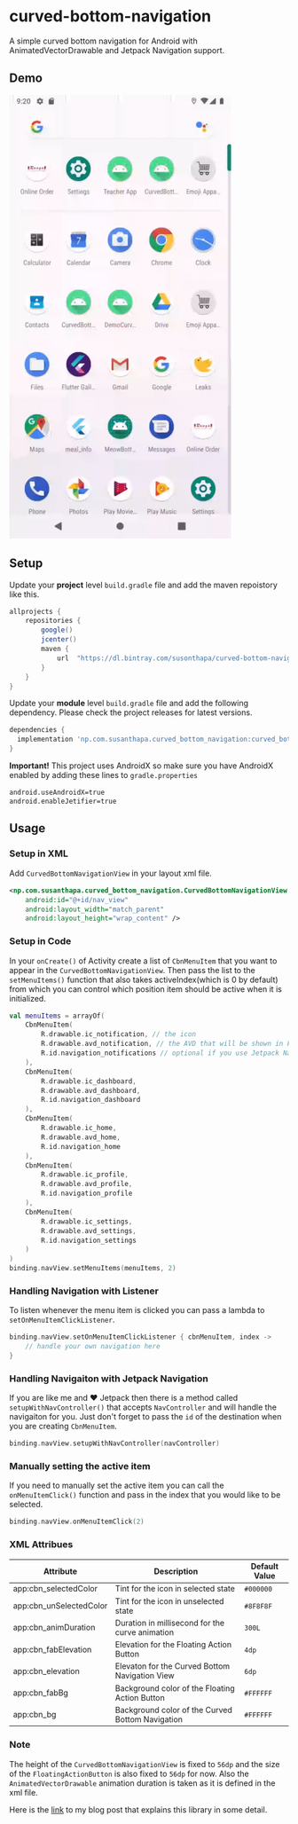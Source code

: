 # curved-bottom-navigation
A simple curved bottom navigation for Android with AnimatedVectorDrawable and Jetpack Navigation support.

## Demo
![](/resources/cbn_demo.gif)

## Setup
Update your **project** level `build.gradle` file and add the maven repoistory like this.
```groovy
allprojects {
    repositories {
        google()
        jcenter()
        maven {
            url  "https://dl.bintray.com/susonthapa/curved-bottom-navigation"
        }
    }
}
```

Update your **module** level `build.gradle` file and add the following dependency. Please check the project releases for latest versions.
```groovy
dependencies {
  implementation 'np.com.susanthapa.curved_bottom_navigation:curved_bottom_navigation:0.6.3'
}
```

**Important!** This project uses AndroidX so make sure you have AndroidX enabled by adding these lines to `gradle.properties`
```properties
android.useAndroidX=true
android.enableJetifier=true
```

## Usage

### Setup in XML
Add `CurvedBottomNavigationView` in your layout xml file.
```xml
<np.com.susanthapa.curved_bottom_navigation.CurvedBottomNavigationView
    android:id="@+id/nav_view"
    android:layout_width="match_parent"
    android:layout_height="wrap_content" />
```

### Setup in Code
In your `onCreate()` of Activity create a list of `CbnMenuItem` that you want to appear in the `CurvedBottomNavigationView`. Then pass the list to the `setMenuItems()` function that also takes activeIndex(which is 0 by default) from which you can control which position item should be active when it is initialized.
```kotlin
val menuItems = arrayOf(
    CbnMenuItem(
        R.drawable.ic_notification, // the icon
        R.drawable.avd_notification, // the AVD that will be shown in FAB
        R.id.navigation_notifications // optional if you use Jetpack Navigation
    ),
    CbnMenuItem(
        R.drawable.ic_dashboard,
        R.drawable.avd_dashboard,
        R.id.navigation_dashboard
    ),
    CbnMenuItem(
        R.drawable.ic_home,
        R.drawable.avd_home,
        R.id.navigation_home
    ),
    CbnMenuItem(
        R.drawable.ic_profile,
        R.drawable.avd_profile,
        R.id.navigation_profile
    ),
    CbnMenuItem(
        R.drawable.ic_settings,
        R.drawable.avd_settings,
        R.id.navigation_settings
    )
)        
binding.navView.setMenuItems(menuItems, 2)
```

### Handling Navigation with Listener
To listen whenever the menu item is clicked you can pass a lambda to `setOnMenuItemClickListener`.
```kotlin
binding.navView.setOnMenuItemClickListener { cbnMenuItem, index -> 
    // handle your own navigation here
}
```

### Handling Navigaiton with Jetpack Navigation
If you are like me and :heart: Jetpack then there is a method called `setupWithNavController()` that accepts `NavController` and will handle the navigaiton for you. Just don't forget to pass the `id` of the destination when you are creating `CbnMenuItem`. 
```kotlin
binding.navView.setupWithNavController(navController)
```

### Manually setting the active item
If you need to manually set the active item you can call the `onMenuItemClick()` function and pass in the index that you would like to be selected.
```kotlin
binding.navView.onMenuItemClick(2)
```

### XML Attribues
Attribute | Description | Default Value
--------- | ----------- | -------------
app:cbn_selectedColor | Tint for the icon in selected state | `#000000`
app:cbn_unSelectedColor | Tint for the icon in unselected state | `#8F8F8F`
app:cbn_animDuration | Duration in millisecond for the curve animation | `300L`
app:cbn_fabElevation | Elevation for the Floating Action Button | `4dp`
app:cbn_elevation | Elevaton for the Curved Bottom Navigation View | `6dp`
app:cbn_fabBg | Background color of the Floating Action Button | `#FFFFFF`
app:cbn_bg | Background color of the Curved Bottom Navigation | `#FFFFFF`

### Note
The height of the `CurvedBottomNavigationView` is fixed to `56dp` and the size of the `FloatingActionButton` is also fixed to `56dp` for now.
Also the `AnimatedVectorDrawable` animation duration is taken as it is defined in the xml file.

Here is the [link](https://medium.com/@susuthapa19961227/curved-cut-out-bottom-navigation-with-animation-in-android-c630c867958c) to my blog post that explains this library in some detail. 
